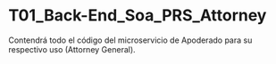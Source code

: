 # T01_Back-End_Soa_PRS_Attorney
Contendrá todo el código del microservicio de Apoderado para su respectivo uso (Attorney General).
